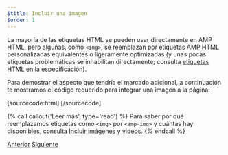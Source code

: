 ```yaml
---
$title: Incluir una imagen
$order: 1
---
```


La mayoría de las etiquetas HTML se pueden usar directamente en AMP HTML, pero algunas, como `<img>`, se reemplazan por etiquetas AMP HTML personalizadas equivalentes o ligeramente optimizadas (y unas pocas etiquetas problemáticas se inhabilitan directamente; consulta [etiquetas HTML en la especificación](/es/docs/fundamentals/spec.html)).

Para demostrar el aspecto que tendría el marcado adicional, a continuación te mostramos el código requerido para integrar una imagen a la página:

[sourcecode:html]
<amp-img src="bienvenido.jpg" alt="Bienvenido" height="400" width="800"></amp-img>
[/sourcecode]

{% call callout('Leer más', type='read') %}
Para saber por qué reemplazamos etiquetas como `<img>` por `<amp-img>` y cuántas hay disponibles, consulta [Incluir imágenes y videos](/es/docs/media/amp_replacements.html).
{% endcall %}

<div class="prev-next-buttons">
  <a class="button prev-button" href="/es/docs/getting_started/create/basic_markup.html"><span class="arrow-prev">Anterior</span></a>
  <a class="button next-button" href="/es/docs/getting_started/create/presentation_layout.html"><span class="arrow-next">Siguiente</span></a>
</div>

